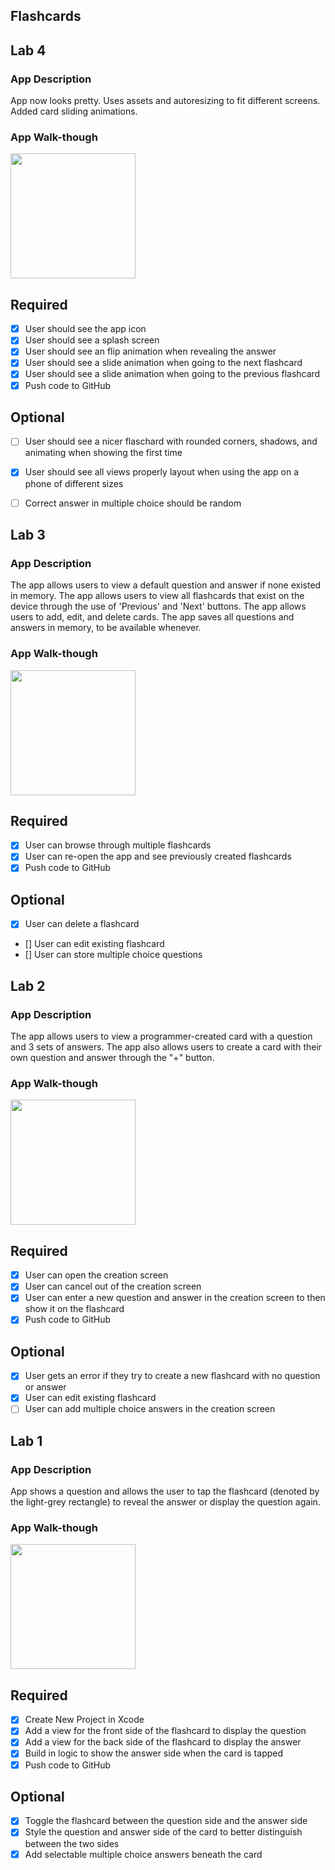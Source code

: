 ## Flashcards

## Lab 4

### App Description
App now looks pretty. Uses assets and autoresizing to fit different screens. Added card sliding animations.

### App Walk-though
<img src="https://i.imgur.com/ICH7Zbq.gif" width=200><br>

## Required
- [x] User should see the app icon 
- [x] User should see a splash screen
- [x] User should see an flip animation when revealing the answer
- [x] User should see a slide animation when going to the next flashcard
- [x] User should see a slide animation when going to the previous flashcard
- [x] Push code to GitHub
## Optional
- [ ] User should see a nicer flaschard with rounded corners, shadows, and animating when showing the first time
- [x] User should see all views properly layout when using the app on a phone of different sizes
- [ ] Correct answer in multiple choice should be random


## Lab 3

### App Description
The app allows users to view a default question and answer if none existed in memory. The app allows users to view all flashcards that exist on the device through the use of 'Previous' and 'Next' buttons. The app allows users to add, edit, and delete cards. The app saves all questions and answers in memory, to be available whenever.

### App Walk-though
<img src="https://i.imgur.com/f89e8Aa.gif" width=200><br>

## Required
- [x] User can browse through multiple flashcards
- [x] User can re-open the app and see previously created flashcards
- [x] Push code to GitHub
## Optional
- [x] User can delete a flashcard
- [] User can edit existing flashcard
- [] User can store multiple choice questions

## Lab 2

### App Description
The app allows users to view a programmer-created card with a question and 3 sets of answers.
The app also allows users to create a card with their own question and answer through the "+" button.

### App Walk-though
<img src="https://i.imgur.com/OK7iEqZ.gif" width=200><br>

## Required
- [x] User can open the creation screen
- [x] User can cancel out of the creation screen
- [x] User can enter a new question and answer in the creation screen to then show it on the flashcard
- [x] Push code to GitHub
## Optional
- [x] User gets an error if they try to create a new flashcard with no question or answer
- [x] User can edit existing flashcard
- [ ] User can add multiple choice answers in the creation screen

## Lab 1

### App Description
App shows a question and allows the user to tap the flashcard (denoted by the light-grey rectangle) to reveal the answer or display the question again.

### App Walk-though
<img src="https://i.imgur.com/MPofJGH.gif" width=200><br>

## Required
- [x] Create New Project in Xcode
- [x] Add a view for the front side of the flashcard to display the question
- [x] Add a view for the back side of the flashcard to display the answer
- [x] Build in logic to show the answer side when the card is tapped
- [x] Push code to GitHub
## Optional
- [x] Toggle the flashcard between the question side and the answer side
- [x] Style the question and answer side of the card to better distinguish between the two sides
- [x] Add selectable multiple choice answers beneath the card
